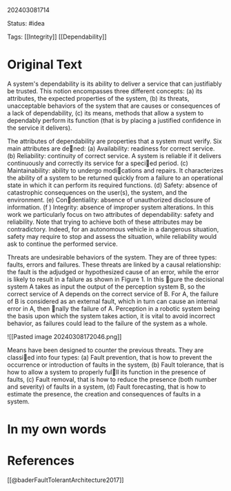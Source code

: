 202403081714

Status: #idea

Tags: [[Integrity]] [[Dependability]]

# Original Text

A system's dependability is its ability to deliver a service that can justifiably be trusted. This notion encompasses three different concepts: (a) its attributes, the expected properties of the system, (b) its threats, unacceptable behaviors of the system that are causes or consequences of a lack of dependability, (c) its means, methods that allow a system to dependably perform its function (that is by placing a justified confidence in the service it delivers).

The attributes of dependability are properties that a system must verify. Six main attributes are dened: (a) Availability: readiness for correct service. (b) Reliability: continuity of correct service. A system is reliable if it delivers continuously and correctly its service for a specied period. (c) Maintainability: ability to undergo modications and repairs. It characterizes the ability of a system to be returned quickly from a failure to an operational state in which it can perform its required functions. (d) Safety: absence of catastrophic consequences on the user(s), the system, and the environment. (e) Condentiality: absence of unauthorized disclosure of information. (f ) Integrity: absence of improper system alterations. In this work we particularly focus on two attributes of dependability: safety and reliability. Note that trying to achieve both of these attributes may be contradictory. Indeed, for an autonomous vehicle in a dangerous situation, safety may require to stop and assess the situation, while reliability would ask to continue the performed service.

Threats are undesirable behaviors of the system. They are of three types: faults, errors and failures. These threats are linked by a causal relationship: the fault is the adjudged or hypothesized cause of an error, while the error is likely to result in a failure as shown in Figure 1. In this gure the decisional system A takes as input the output of the perception system B, so the correct service of A depends on the correct service of B. For A, the failure of B is considered as an external fault, which in turn can cause an internal error in A, then nally the failure of A. Perception in a robotic system being the basis upon which the system takes action, it is vital to avoid incorrect behavior, as failures could lead to the failure of the system as a whole.

![[Pasted image 20240308172046.png]]

Means have been designed to counter the previous threats. They are classied into four types: (a) Fault prevention, that is how to prevent the occurrence or introduction of faults in the system, (b) Fault tolerance, that is how to allow a system to properly fulll its function in the presence of faults, (c) Fault removal, that is how to reduce the presence (both number and severity) of faults in a system, (d) Fault forecasting, that is how to estimate the presence, the creation and consequences of faults in a system.
# In my own words

# References
[[@baderFaultTolerantArchitecture2017]]